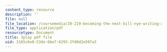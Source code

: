 ```yaml
---
content_type: resource
description: ''
file: null
file_location: /coursemedia/20-219-becoming-the-next-bill-nye-writing-and-hosting-the-educational-show-january-iap-2015/3165c6e8534e6be742932fd0d2e597a3_XDBr39cwmbg.pdf
file_type: application/pdf
resourcetype: Document
title: 3play pdf file
uid: 3165c6e8-534e-6be7-4293-2fd0d2e597a3
---
```

